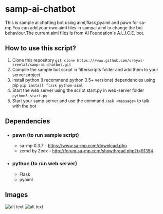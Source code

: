 # samp-ai-chatbot
This is  sample ai chatting bot using aiml,flask,pyaiml and pawn for sa-mp.You can add your own aiml files in sampai.aiml to change the bot behaviour.The current aiml files is from AI Foundation's A.L.I.C.E. bot.
## How to use this script?
1. Clone this repository
   ```git clone https:///www.github.com/sreyas-sreelal/samp-ai-chatbot.git``` 
2. Compile the sample bot script in filterscripts folder and add them to your server project
3. Install python (i recommend python 3.5+ versions) dependencies using pip
```pip install flask python-aiml ```
4. Start the web server using the script start.py in web-server folder
```python3 start.py```
6. Start your samp server and use the command `/ask <message>` to talk with the bot
## Dependencies
* ### pawn (to run sample script)
  * sa-mp 0.3.7  - https://www.sa-mp.com/download.php
  * zcmd by Zeex - http://forum.sa-mp.com/showthread.php?t=91354
* ### python (to run web server)
  * Flask
  * pyaiml
## Images
![alt text](https://github.com/Sreyas-Sreelal/samp-ai-chatbot/blob/master/pics/pic1.png?raw=true "Pic 1")
![alt text](https://github.com/Sreyas-Sreelal/samp-ai-chatbot/blob/master/pics/pic2.png?raw=true "Pic 2")

